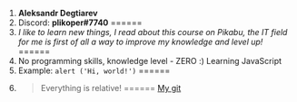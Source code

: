 1. **Aleksandr Degtiarev**
2. Discord: **plikoper#7740**
======
3. *I like to learn new things, I read about this course on Pikabu, the IT field for me is first of all a way to improve my knowledge and level up!*
======
4. No programming skills, knowledge level - ZERO :) Learning JavaScript
5. Example: `alert ('Hi, world!')`
======
6. >Everything is relative!
======
[My git](https://github.com/plikoper)